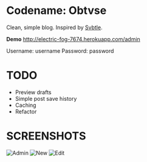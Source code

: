 Codename: Obtvse
================
Clean, simple blog.  Inspired by [Svbtle](http://svbtle.com).

**Demo**
http://electric-fog-7674.herokuapp.com/admin

Username: username
Password: password


TODO
====
- Preview drafts
- Simple post save history
- Caching
- Refactor


SCREENSHOTS
===========
![Admin](http://i.imgur.com/OVr7q.png)
![New](http://i.imgur.com/MTm2c.png)
![Edit](http://i.imgur.com/VSR7M.png)